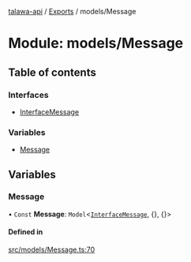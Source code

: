 [talawa-api](../README.md) / [Exports](../modules.md) / models/Message

# Module: models/Message

## Table of contents

### Interfaces

- [InterfaceMessage](../interfaces/models_Message.InterfaceMessage.md)

### Variables

- [Message](models_Message.md#message)

## Variables

### Message

• `Const` **Message**: `Model`\<[`InterfaceMessage`](../interfaces/models_Message.InterfaceMessage.md), {}, {}\>

#### Defined in

[src/models/Message.ts:70](https://github.com/PalisadoesFoundation/talawa-api/blob/ac416c4/src/models/Message.ts#L70)
